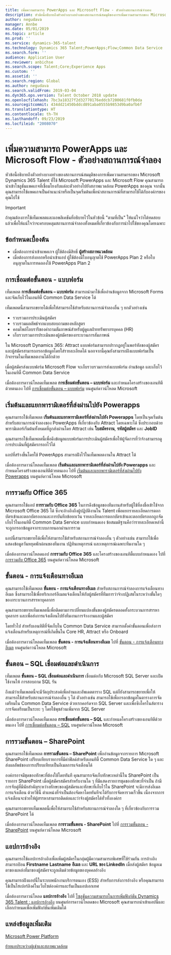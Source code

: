 ```yaml
---
title: เพิ่มความสามารถ PowerApps และ Microsoft Flow - ตัวอย่างสถานการณ์จำลอง
description: หัวข้อนี้อธิบายถึงตัวอย่างบางอย่างของสถานการณ์สมมุติของการเพิ่มความสามารถของ Microsoft Dynamics 365 Talent ที่ใช้ Microsoft PowerApps และ Microsoft Flow
author: negudava
manager: Annbe
ms.date: 05/01/2019
ms.topic: article
ms.prod: ''
ms.service: dynamics-365-talent
ms.technology: Dynamics 365 Talent;PowerApps;Flow;Common Data Service
ms.search.form: ''
audience: Application User
ms.reviewer: anbichse
ms.search.scope: Talent;Core;Experience Apps
ms.custom: ''
ms.assetid: ''
ms.search.region: Global
ms.author: negudava
ms.search.validFrom: 2019-03-04
ms.dyn365.ops.version: Talent October 2018 update
ms.openlocfilehash: 7bc3a18327f2d32770176eddcb7200681f0fb0da
ms.sourcegitcommit: 434dd21450bddcd891aba0555b9853d9ba0afb6f
ms.translationtype: HT
ms.contentlocale: th-TH
ms.lasthandoff: 09/23/2019
ms.locfileid: "2008070"
---
```

# <a name="extend-talent-by-using-powerapps-and-microsoft-flow---example-scenarios"></a>เพิ่มความสามารถ PowerApps และ Microsoft Flow - ตัวอย่างสถานการณ์จำลอง

หัวข้อนี้อธิบายถึงตัวอย่างบางอย่างของสถานการณ์สมมุติของการเพิ่มความสามารถของ Microsoft Dynamics 365 Talent ที่ใช้ Microsoft PowerApps และ Microsoft Flow คุณสามารถนำเข้าโซลูชันแพคเกจที่เชื่อมโยงกับแต่ละตัวอย่างไปยังสภาพแวดล้อม PowerApps ของคุณ จากนั้นคุณสามารถใช้แพคเกจเป็นคำแนะนำหรือเป็นจุดเริ่มต้นเพื่อนำสถานการณ์ที่สามารถใช้ได้กับองค์กรของคุณไปใช้

> [!IMPORTANT]
> ถ้าคุณต้องการใช้เท็มเพลตและแอพลิเคชันที่อธิบายไว้ในหัวข้อนี้ "ตามที่เป็น" ให้แน่ใจว่าได้ทดสอบแล้วเพื่อให้แน่ใจว่าจะครอบคลุมสถานการณ์จำลองทั้งหมดที่เกี่ยวข้องกับการนำไปใช้ของคุณโดยเฉพาะ


## <a name="prerequisites"></a>ข้อกำหนดเบื้องต้น

- เมื่อต้องการนำเข้าแพคเกจ ผู้ใช้ต้องมีสิทธิ์ **ผู้สร้างสภาพแวดล้อม**
- เมื่อต้องการส่งออกหรือนำเข้าแอป ผู้ใช้ต้องมีใบอนุญาตใช้ PowerApps Plan 2 หรือใบอนุญาตในการทดลองใช้ PowerApps Plan 2

## <a name="flow--form-connect"></a>การเชื่อมต่อขั้นตอน - แบบฟอร์ม

เท็มเพลต **การเชื่อมต่อขั้นตอน – แบบฟอร์ม** สามารถนำมาใช้เพื่ออ่านข้อมูลจาก Microsoft Forms และจัดเก็บไว้ในเอนทิตี้ Common Data Service ได้

เท็มเพลตนี้สามารถขยายได้เพื่อให้สามารถใช้สำหรับสถานการณ์จำลองอื่น ๆ ยกตัวอย่างเช่น

- รวบรวมการประเมินผู้สมัคร
- รวบรวมผลลัพธ์จากแบบสอบถามของหลักสูตร
- คอมไพล์ไลบรารีของคำถามสัมภาษณ์สำหรับผู้ดูแลฝ่ายทรัพยากรบุคคล (HR)
- เก็บรวบรวมการประเมินของผู้สมัครของกระบวนการสัมภาษณ์

ใน Microsoft Dynamics 365: Attract แบบฟอร์มสามารถปรากฏอยู่ในพอร์ทัลของผู้สมัคร และผู้สมัครสามารถกรอกข้อมูลโดยใส่รายละเอียดได้ นอกจากนี้คุณยังสามารถฝังแบบฟอร์มเป็นกิจกรรมในเท็มเพลตงานได้อีกด้วย

เมื่อผู้สมัครส่งแบบฟอร์ม Microsoft Flow จะเก็บรวบรวมการส่งแบบฟอร์ม อ่านข้อมูล และเก็บไว้ในเอนทิตี้ Common Data Service

เมื่อต้องการดาวน์โหลดเท็มเพลต **การเชื่อมต่อขั้นตอน – แบบฟอร์ม** และกำหนดโครงสร้างของเอนทิตีด้วยตนเอง ไปที่ [การเชื่อมต่อขั้นตอน – แบบฟอร์ม](https://go.microsoft.com/fwlink/?linkid=2081988) บนศูนย์ดาวน์โหลด Microsoft

## <a name="initiate-and-extract-parameters-passed-to-powerapps"></a>เริ่มต้นและแยกพารามิเตอร์ที่ส่งผ่านไปยัง Powerapps

คุณสามารถใช้เท็มเพลต **เริ่มต้นและแยกพารามิเตอร์ที่ส่งผ่านไปยัง Powerapps** โดยเป็นจุดเริ่มต้นสำหรับสถานการณ์จำลองของ PowerApps ที่เกี่ยวข้องกับ Attract โดยเฉพาะได้ ซึ่งประกอบด้วยพารามิเตอร์เริ่มต้นทั้งหมดที่ถูกส่งผ่านโดย Attract เช่น **ใบสมัครงาน**, **รหัสผู้สมัคร** และ **JobID**

คุณสามารถใช้เท็มเพลตนี้เพื่อดึงข้อมูลแบบฟอร์มการประเมินผู้สมัครเพื่อให้ผู้จัดการที่ว่าจ้างสามารถดูการประเมินที่ผู้สมัครกรอกไว้ได้

แอปที่สร้างขึ้นโดยใช้ PowerApps สามารถฝังไว้ในเท็มเพลตงานใน Attract ได้

เมื่อต้องการดาวน์โหลดเท็มเพลต **เริ่มต้นและแยกพารามิเตอร์ที่ส่งผ่านไปยัง Powerapps** และกำหนดโครงสร้างของเอนทิตีด้วยตนเอง ไปที่ [เริ่มต้นและแยกพารามิเตอร์ที่ส่งผ่านไปยัง Powerapps](https://go.microsoft.com/fwlink/?linkid=2081991) บนศูนย์ดาวน์โหลด Microsoft

## <a name="integration-with-office-365"></a>การรวมกับ Office 365

คุณสามารถใช้แอป **การรวมกับ Office 365** ในการดึงข้อมูลของทีมงานสำหรับผู้ใช้ที่ลงชื่อเข้าใช้จาก Microsoft Office 365 ได้ ซึ่งจะอ้างอิงถึงผู้ปฏิบัติงานใน Talent เพื่อแยกรายละเอียดการตอกบัตรเข้าและตอกบัตรออกและการบันทึกข้อยกเว้น รายละเอียดการตอกบัตรเข้าและตอกบัตรออกถูกจัดเก็บไว้ในเอนทิตี้ Common Data Service แบบกำหนดเอง ข้อสมมติฐานคือว่ารายละเอียดเหล่านี้จะถูกกรอกข้อมูลจากระบบภายนอกผ่านการรวม

แอปนี้สามารถขยายได้เพื่อให้สามารถใช้สำหรับสถานการณ์จำลองอื่น ๆ ตัวอย่างเช่น สามารถใช้เพื่อแสดงข้อมูลวันหยุดพักผ่อนของทีมงาน ปฏิทินเหตุการณ์ และเหตุการณ์เฉพาะทีมงานใด ๆ

เมื่อต้องการดาวน์โหลดแอป **การรวมกับ Office 365** และโครงสร้างของเอนทิตี้แบบกำหนดเอง ไปที่ [การรวมกับ Office 365](https://go.microsoft.com/fwlink/?linkid=2081787) บนศูนย์ดาวน์โหลด Microsoft

## <a name="flow--email-notification"></a>ขั้นตอน - การแจ้งเตือนทางอีเมล

คุณสามารถใช้เท็มเพลต **ขั้นตอน - การแจ้งเตือนทางอีเมล** สำหรับสถานการณ์จำลองการแจ้งเตือนทางอีเมล ซึ่งสามารถใช้เพื่อทริกเกอร์อีเมลแจ้งเตือนให้กับผู้สมัครที่ทีมการว่าจ้างปฏิเสธในระหว่างขั้นใดๆ ของกระบวนการสรรหาบุคลากร

คุณสามารถขยายเท็มเพลตนี้เพื่อติดตามการเปลี่ยนแปลงขั้นของผู้สมัครตลอดทั้งกระบวนการสรรหาบุคลากร และเพื่อส่งการแจ้งเตือนไปยังทีมงานการจ้างงานและผู้สมัคร

โดยทั่วไป สำหรับเอนทิตีที่จัดเก็บใน Common Data Service สามารถตั้งค่าขั้นตอนเพื่อส่งการแจ้งเตือนสำหรับเหตุการณ์ที่เกิดขึ้นใน Core HR, Attract หรือ Onboard

เมื่อต้องการดาวน์โหลดเท็มเพลต **ขั้นตอน - การแจ้งเตือนทางอีเมล** ไปที่ [ขั้นตอน - การแจ้งเตือนทางอีเมล](https://go.microsoft.com/fwlink/?linkid=2082103) บนศูนย์ดาวน์โหลด Microsoft

## <a name="flow--sql-connect-and-execute"></a>ขั้นตอน – SQL เชื่อมต่อและดำเนินการ

เท็มเพลต **ขั้นตอน – SQL เชื่อมต่อและดำเนินการ** เชื่อมต่อกับ Microsoft SQL Server และเปิดใช้งานให้ การสอบถาม SQL รัน

ถึงแม้ว่าเท็มเพลตนี้จะมีวัตถุประสงค์เพื่ออ่านและอัพเดตตาราง SQL แต่ก็ยังสามารถขยายเพื่อให้สามารถใช้สำหรับสถานการณ์จำลองอื่น ๆ ได้ ตัวอย่างเช่น สามารถใช้เพื่อกรอกข้อมูลในตารางการจัดเตรียมใน Common Data Service ด้วยเรกคอร์ดจาก SQL Server และเพื่อซิงโครไนส์ตารางการจัดเตรียมเป็นระยะ ๆ โดยใช้พุชส่วนเพิ่มจาก SQL Server

เมื่อต้องการดาวน์โหลดเท็มเพลต **การเชื่อมต่อขั้นตอน – SQL** และกำหนดโครงสร้างของเอนทิตีด้วยตนเอง ไปที่ [การเชื่อมต่อขั้นตอน – SQL](https://go.microsoft.com/fwlink/?linkid=2081789) บนศูนย์ดาวน์โหลด Microsoft

## <a name="flow--sharepoint-integration"></a>การรวมขั้นตอน – SharePoint

คุณสามารถใช้เท็มเพลต **การรวมขั้นตอน – SharePoint** เพื่ออ่านข้อมูลจากรายการ Microsoft SharePoint เปรียบเทียบรายการที่มีค่าฟิลด์สำหรับเอนทิตี้ Common Data Service ใด ๆ และส่งผลลัพธ์ของการเปรียบเทียบเป็นอีเมลการแจ้งเตือนได้ 

องค์กรอาจมีชุดของทักษะที่ต้องใช้โดยทันที คุณสามารถจัดเก็บทักษะเหล่านี้ใน SharePoint เป็นรายการ SharePoint เมื่อผู้สมัครสมัครสำหรับงานใด ๆ ที่มีแสดงรายการชุดของทักษะที่จำเป็น ถ้ามีการจับคู่ที่มีนัยสำคัญระหว่างทักษะของผู้สมัครและทักษะที่เก็บไว้ใน SharePoint จะมีการส่งอีเมลการแจ้งเตือน ด้วยวิธีนี้ ตำแหน่งที่จำเป็นต้องจัดหาโดยทันทีจะได้รับการจัดหารวดเร็วขึ้น เนื่องจากการแจ้งเตือนจะช่วยให้ผู้สรรหาสามารถติดต่อและว่าจ้างผู้สมัครได้ทั่วทั้งองค์กร

คุณสามารถขยายเท็มเพลตนี้เพื่อให้สามารถใช้สำหรับสถานการณ์จำลองใด ๆ ที่เกี่ยวข้องกับการรวม SharePoint ได้

เมื่อต้องการดาวน์โหลดเท็มเพลต **การรวมขั้นตอน - SharePoint** ไปที่ [การรวมขั้นตอน - SharePoint](https://go.microsoft.com/fwlink/?linkid=2082109) บนศูนย์ดาวน์โหลด Microsoft

## <a name="referral-app"></a>แอปการอ้างอิง
คุณสามารถใช้แอปการอ้างอิงเพื่อเพิ่มผู้สมัครในกลุ่มผู้มีความสามารถพิเศษที่ใช้ร่วมกัน การอ้างอิงสามารถป้อน **Firstname** **Lastname** **อีเมล** และ **URL ของ LinkedIn** เมื่อส่งผู้สมัคร ข้อมูลเมตาของแหล่งที่มาของผู้สมัครจะถูกเติมด้วยข้อมูลของบุคคลอ้างอิง

คุณสามารถฝังแอปนี้ในระบบพนักงานบริการตนเอง (ESS) สำหรับการส่งการอ้างอิง หรือคุณสามารถใช้เป็นไฮเปอร์ลิงค์ในเว็บไซต์องค์กรและรันเป็นแอปเอกเทศ

เมื่อต้องการดาวน์โหลด **แอปการอ้างอิง** ไปที่ [โซลูชันความสามารถในการเพิ่มฟังก์ชัน Dynamics 365 Talent : แอปการอ้างอิง](http://www.microsoft.com/downloads/details.aspx?FamilyID=9a59c9d1-f8a1-4d4d-b768-cfc4f4eb9d0d) บนศูนย์การดาวน์โหลดของ Microsoft คุณสามารถนำเข้าแอปนี้และเลือกกำหนดเพื่อเพิ่มฟังก์ชันเพิ่มเติมได้

## <a name="additional-resources"></a>แหล่งข้อมูลเพิ่มเติม

[Microsoft Power Platform](https://docs.microsoft.com/power-platform/admin/admin-documentation)

[ย้ายแอประหว่างผู้เช่าและสภาพแวดล้อม](https://docs.microsoft.com/power-platform/admin/environment-and-tenant-migration)
